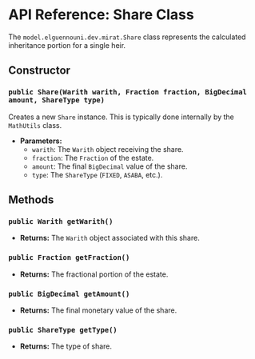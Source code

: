 # API Reference: Share Class

The `model.elguennouni.dev.mirat.Share` class represents the calculated inheritance portion for a single heir.

## Constructor

### `public Share(Warith warith, Fraction fraction, BigDecimal amount, ShareType type)`

Creates a new `Share` instance. This is typically done internally by the `MathUtils` class.

* **Parameters:**
    * `warith`: The `Warith` object receiving the share.
    * `fraction`: The `Fraction` of the estate.
    * `amount`: The final `BigDecimal` value of the share.
    * `type`: The `ShareType` (`FIXED`, `ASABA`, etc.).

## Methods

### `public Warith getWarith()`

* **Returns:** The `Warith` object associated with this share.

### `public Fraction getFraction()`

* **Returns:** The fractional portion of the estate.

### `public BigDecimal getAmount()`

* **Returns:** The final monetary value of the share.

### `public ShareType getType()`

* **Returns:** The type of share.